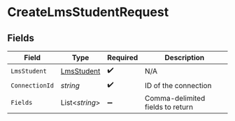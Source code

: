 # CreateLmsStudentRequest


## Fields

| Field                                               | Type                                                | Required                                            | Description                                         |
| --------------------------------------------------- | --------------------------------------------------- | --------------------------------------------------- | --------------------------------------------------- |
| `LmsStudent`                                        | [LmsStudent](../../Models/Components/LmsStudent.md) | :heavy_check_mark:                                  | N/A                                                 |
| `ConnectionId`                                      | *string*                                            | :heavy_check_mark:                                  | ID of the connection                                |
| `Fields`                                            | List<*string*>                                      | :heavy_minus_sign:                                  | Comma-delimited fields to return                    |